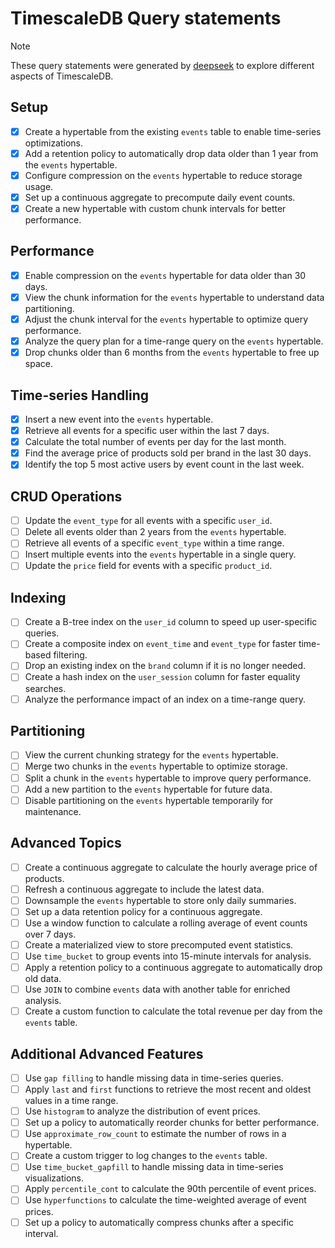 # TimescaleDB Query statements

> [!NOTE]
> These query statements were generated by [deepseek](https://chat.deepseek.com/) to explore different aspects of TimescaleDB.

## Setup

- [x] Create a hypertable from the existing `events` table to enable time-series optimizations.
- [x] Add a retention policy to automatically drop data older than 1 year from the `events` hypertable.
- [x] Configure compression on the `events` hypertable to reduce storage usage.
- [x] Set up a continuous aggregate to precompute daily event counts.
- [x] Create a new hypertable with custom chunk intervals for better performance.

## Performance

- [x] Enable compression on the `events` hypertable for data older than 30 days.
- [x] View the chunk information for the `events` hypertable to understand data partitioning.
- [x] Adjust the chunk interval for the `events` hypertable to optimize query performance.
- [x] Analyze the query plan for a time-range query on the `events` hypertable.
- [x] Drop chunks older than 6 months from the `events` hypertable to free up space.

## Time-series Handling

- [x] Insert a new event into the `events` hypertable.
- [x] Retrieve all events for a specific user within the last 7 days.
- [x] Calculate the total number of events per day for the last month.
- [x] Find the average price of products sold per brand in the last 30 days.
- [x] Identify the top 5 most active users by event count in the last week.

## CRUD Operations

- [ ] Update the `event_type` for all events with a specific `user_id`.
- [ ] Delete all events older than 2 years from the `events` hypertable.
- [ ] Retrieve all events of a specific `event_type` within a time range.
- [ ] Insert multiple events into the `events` hypertable in a single query.
- [ ] Update the `price` field for events with a specific `product_id`.

## Indexing

- [ ] Create a B-tree index on the `user_id` column to speed up user-specific queries.
- [ ] Create a composite index on `event_time` and `event_type` for faster time-based filtering.
- [ ] Drop an existing index on the `brand` column if it is no longer needed.
- [ ] Create a hash index on the `user_session` column for faster equality searches.
- [ ] Analyze the performance impact of an index on a time-range query.

## Partitioning

- [ ] View the current chunking strategy for the `events` hypertable.
- [ ] Merge two chunks in the `events` hypertable to optimize storage.
- [ ] Split a chunk in the `events` hypertable to improve query performance.
- [ ] Add a new partition to the `events` hypertable for future data.
- [ ] Disable partitioning on the `events` hypertable temporarily for maintenance.

## Advanced Topics

- [ ] Create a continuous aggregate to calculate the hourly average price of products.
- [ ] Refresh a continuous aggregate to include the latest data.
- [ ] Downsample the `events` hypertable to store only daily summaries.
- [ ] Set up a data retention policy for a continuous aggregate.
- [ ] Use a window function to calculate a rolling average of event counts over 7 days.
- [ ] Create a materialized view to store precomputed event statistics.
- [ ] Use `time_bucket` to group events into 15-minute intervals for analysis.
- [ ] Apply a retention policy to a continuous aggregate to automatically drop old data.
- [ ] Use `JOIN` to combine `events` data with another table for enriched analysis.
- [ ] Create a custom function to calculate the total revenue per day from the `events` table.

## Additional Advanced Features

- [ ] Use `gap filling` to handle missing data in time-series queries.
- [ ] Apply `last` and `first` functions to retrieve the most recent and oldest values in a time range.
- [ ] Use `histogram` to analyze the distribution of event prices.
- [ ] Set up a policy to automatically reorder chunks for better performance.
- [ ] Use `approximate_row_count` to estimate the number of rows in a hypertable.
- [ ] Create a custom trigger to log changes to the `events` table.
- [ ] Use `time_bucket_gapfill` to handle missing data in time-series visualizations.
- [ ] Apply `percentile_cont` to calculate the 90th percentile of event prices.
- [ ] Use `hyperfunctions` to calculate the time-weighted average of event prices.
- [ ] Set up a policy to automatically compress chunks after a specific interval.
